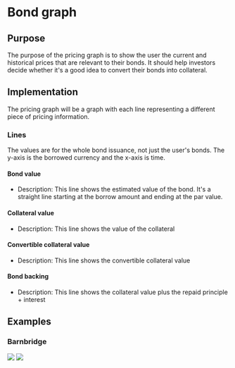 # Bond graph

## Purpose

The purpose of the pricing graph is to show the user the current and historical prices that are relevant to their bonds. It should help investors decide whether it's a good idea to convert their bonds into collateral.

## Implementation

The pricing graph will be a graph with each line representing a different piece of pricing information.

### Lines

The values are for the whole bond issuance, not just the user's bonds. The y-axis is the borrowed currency and the x-axis is time.

#### Bond value

* Description: This line shows the estimated value of the bond. It's a straight line starting at the borrow amount and ending at the par value.

#### Collateral value

* Description: This line shows the value of the collateral

#### Convertible collateral value

* Description: This line shows the convertible collateral value

#### Bond backing

* Description: This line shows the collateral value plus the repaid principle + interest

## Examples

### Barnbridge

![](../../../../../spec/assets/barnbridge/bond\_graph.png) ![](../../../../../spec/assets/barnbridge/bond\_graph\_large.png)

